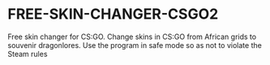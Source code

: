 # FREE-SKIN-CHANGER-CSGO2
Free skin changer for CS:GO. Change skins in CS:GO from African grids to souvenir dragonlores. Use the program in safe mode so as not to violate the Steam rules

